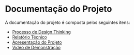 # Documentação do Projeto

A documentação do projeto é composta pelos seguintes itens: 
 - [Processo de Design Thinking](concepcao/processo-design-thinking.pdf)
 - [Relatório Técnico](relatorio/relatorio-tecnico.md)
 - [Apresentação do Projeto](apresentacao/Apresentação1.pdf)
 - [Vídeo de Demonstração](https://youtube.com)

